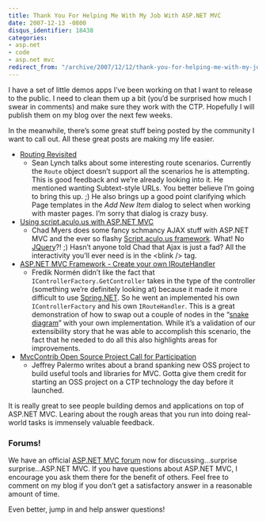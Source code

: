 ```yaml
---
title: Thank You For Helping Me With My Job With ASP.NET MVC
date: 2007-12-13 -0800
disqus_identifier: 18438
categories:
- asp.net
- code
- asp.net mvc
redirect_from: "/archive/2007/12/12/thank-you-for-helping-me-with-my-job-with-asp.net.aspx/"
---
```


I have a set of little demos apps I’ve been working on that I want to
release to the public. I need to clean them up a bit (you’d be surprised
how much I swear in comments) and make sure they work with the CTP.
Hopefully I will publish them on my blog over the next few weeks.

In the meanwhile, there’s some great stuff being posted by the community
I want to call out. All these great posts are making my life easier.

-   [Routing
    Revisited](http://myheadsexploding.com/archive/2007/12/13/routing-revisited.aspx "Routing Revisited")
    - Sean Lynch talks about some interesting route scenarios. Currently
    the `Route` object doesn’t support all the scenarios he is
    attempting. This is good feedback and we’re already looking into it.
    He mentioned wanting Subtext-style URLs. You better believe I’m
    going to bring this up. ;) He also brings up a good point clarifying
    which Page templates in the *Add New Item* dialog to select when
    working with master pages. I’m sorry that dialog is crazy busy.
-   [Using script.aculo.us with ASP.NET
    MVC](http://www.chadmyers.com/Blog/archive/2007/12/10/using-script.aculo.us-with-asp.net-mvc.aspx "scriptaculous and mvc")
    - Chad Myers does some fancy schmancy AJAX stuff with ASP.NET MVC
    and the ever so flashy [Script.aculo.us
    framework](http://script.aculo.us/ "Script.aculo.us"). What! No
    [JQuery](http://jquery.com/ "JQuery")?! ;) Hasn’t anyone told Chad
    that Ajax is just a fad? All the interactivity you’ll ever need is
    in the \<blink /\> tag.
-   [ASP.NET MVC Framework - Create your own
    IRouteHandler](http://weblogs.asp.net/fredriknormen/archive/2007/11/18/asp-net-mvc-framework-create-your-own-iroutehandler.aspx "Custom IRouteHandler")
    - Fredik Normén didn’t like the fact that
    `IControllerFactory.GetController` takes in the type of the
    controller (something we’re definitely looking at) because it made
    it more difficult to use
    [Spring.NET](http://www.springframework.net/ "Spring.net app framework").
    So he went an implemented his own `IControllerFactory` and his own
    `IRouteHandler`. This is a great demonstration of how to swap out a
    couple of nodes in the “[snake
    diagram](http://weblogs.asp.net/leftslipper/archive/2007/12/10/asp-net-mvc-design-philosophy.aspx "ASP.NET MVC Design Philosophy")”
    with your own implementation. While it’s a validation of our
    extensibility story that he was able to accomplish this scenario,
    the fact that he needed to do all this also highlights areas for
    improvements.
-   [MvcContrib Open Source Project Call for
    Participation](http://codebetter.com/blogs/jeffrey.palermo/archive/2007/12/09/mvccontrib-open-source-project-call-for-participation.aspx "MvcContrib Open Source Project")
    - Jeffrey Palermo writes about a brand spanking new OSS project to
    build useful tools and libraries for MVC. Gotta give them credit for
    starting an OSS project on a CTP technology the day before it
    launched.

It is really great to see people building demos and applications on top
of ASP.NET MVC. Learing about the rough areas that you run into doing
real-world tasks is immensely valuable feedback.

### Forums!

We have an official [ASP.NET MVC
forum](http://forums.asp.net/1146.aspx "ASP.NET MVC") now for
discussing...surprise surprise...ASP.NET MVC. If you have questions
about ASP.NET MVC, I encourage you ask them there for the benefit of
others. Feel free to comment on my blog if you don’t get a satisfactory
answer in a reasonable amount of time.

Even better, jump in and help answer questions!

